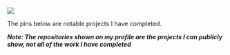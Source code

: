 <img src="https://github-readme-stats.vercel.app/api/top-langs?username=TrentLucas"/>

The pins below are notable projects I have completed.

***Note: The repositories shown on my profile are the projects I can publicly show, not all of the work I have completed***
